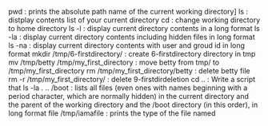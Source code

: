 pwd : prints the absolute path name of the current working directory]
ls : distplay contents list of your current directory
cd : change working directory to home directory
ls -l : display current directory contents in a long format
ls -la : display current directory contents including hidden files in long format
ls -na : display current directory contents with user and groud id in long format
mkdir /tmp/6-firstdirectory/ : create 6-firstdirectory directory in tmp 
mv /tmp/betty /tmp/my_first_directory : move betty from tmp/ to /tmp/my_first_directory 
rm /tmp/my_first_directory/betty : delete betty file
rm -r /tmp/my_first_directory/ :  delete 9-firstdirdeletion
cd .. : Write a script that
ls -la . .. /boot :  lists all files (even ones with names beginning with a period character, which are normally hidden) in the current directory and the parent of the working directory and the /boot directory (in this order), in long format
file /tmp/iamafile : prints the type of the file named

